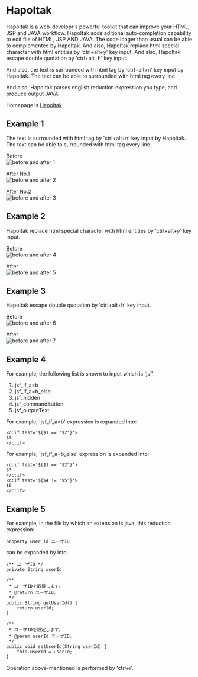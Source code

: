 # HapoItak

HapoItak is a web-developr's powerful toolkit that can improve your HTML, JSP and JAVA workflow.
HapoItak adds aditional auto-completion capability to edit file of HTML, JSP AND JAVA. The code longer than usual can be able to complemented by HapoItak.
And also, HapoItak replace html special character with html entities by 'ctrl+alt+y' key input.
And also, HapoItak escape double quotation by 'ctrl+alt+h' key input.

And also, the text is surrounded with html tag by 'ctrl+alt+n' key input by HapoItak. The text can be able to surrounded with html tag every line.

And also, HapoItak parses english reduction expression you type, and produce output JAVA.

Homepage is [HapoItak](https://tolemy.sakura.ne.jp/)

## Example 1
The text is surrounded with html tag by 'ctrl+alt+n' key input by HapoItak.
The text can be able to surrounded with html tag every line.

Before  
![before and after 1](https://tolemy.sakura.ne.jp/img/14_encirclement_br_before_1.JPG)

After No.1  
![before and after 2](https://tolemy.sakura.ne.jp/img/15_encirclement_br_after_2.JPG)

After No.2  
![before and after 3](https://tolemy.sakura.ne.jp/img/16_encirclement_br_after_3.JPG)


## Example 2
HapoItak replace html special character with html entities by 'ctrl+alt+y' key input.

Before  
![before and after 4](https://tolemy.sakura.ne.jp/img/01_beforeSpecialReplace.JPG)

After  
![before and after 5](https://tolemy.sakura.ne.jp/img/02_afterSpecialReplace.JPG)

## Example 3
HapoItak escape double quotation by 'ctrl+alt+h' key input.

Before  
![before and after 6](https://tolemy.sakura.ne.jp/img/03_beforeEscapeDoubleQ.JPG)

After  
![before and after 7](https://tolemy.sakura.ne.jp/img/04_afterEscapeDoubleQ.JPG)

## Example 4
For example, the following list is shown to input which is 'jsf'.

1. jsf_if_a=b
2. jsf_if_a=b_else
3. jsf_hidden
4. jsf_commandButton
5. jsf_outputText

For example, 'jsf_if_a=b' expression is expanded into:

    <c:if test='${$1 == "$2"}'>
    $3
    </c:if>

For example, 'jsf_if_a=b_else' expression is expanded into:

    <c:if test='${$1 == "$2"}'>
    $3
    </c:if>
    <c:if test='${$4 != "$5"}'>
    $6
    </c:if>

## Example 5
For example, In the file by which an extension is java, this reduction expression:

    property user_id ユーザID

can be expanded by into:

    /** ユーザID */
    private String userId;

    /**
     * ユーザIDを取得します。
     * @return ユーザID。
     */
    public String getUserId() {
        return userId;
    }

    /**
     * ユーザIDを設定します。
     * @param userId ユーザID。
     */
    public void setUserId(String userId) {
        this.userId = userId;
    }

Operation above-mentioned is performed by 'ctrl+i'.


